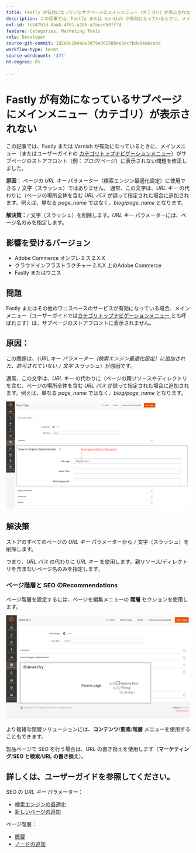 ```yaml
---
title: Fastly が有効になっているサブページにメインメニュー（カテゴリ）が表示されない
description: この記事では、Fastly または Varnish が有効になっているときに、メインメニュー（またはユーザーガイドの [ カテゴリトップナビゲーションメニュー ] （https://experienceleague.adobe.com/docs/commerce-admin/catalog/catalog/navigation/navigation-top.html?lang=ja））がサブページのストアフロント（例：*blog/page*）に表示されない問題を修正しました。
exl-id: 7c54791d-8aa6-4f01-a28b-a7aecdb8ff74
feature: Categories, Marketing Tools
role: Developer
source-git-commit: 1d2e0c1b4a8e3d79a362500ee3ec7bde84a6ce0d
workflow-type: tm+mt
source-wordcount: '377'
ht-degree: 0%

---
```


# Fastly が有効になっているサブページにメインメニュー（カテゴリ）が表示されない

この記事では、Fastly または Varnish が有効になっているときに、メインメニュー（またはユーザーガイドの [&#x200B; カテゴリトップナビゲーションメニュー &#x200B;](/docs/commerce-admin/catalog/catalog/navigation/navigation-top.html)）がサブページのストアフロント（例：*ブログ/ページ*）に表示されない問題を修正しました。

**原因：** ページの *URL キー* パラメーター（検索エンジン最適化設定）に使用できる `/` 文字（スラッシュ）ではありません。 通常、この文字は、*URL キー* の代わりに（ページの場所全体を含む *URL パス* が誤って指定された場合に追加されます。例えば、単なる *page\_name* ではなく、*blog/page\_name* となります。

**解決策：**`/` 文字（スラッシュ）を削除します。*URL キー* パラメーターには、ページ名のみを指定します。

## 影響を受けるバージョン

* Adobe Commerce オンプレミス 2.X.X
* クラウドインフラストラクチャー 2.X.X 上のAdobe Commerce
* Fastly またはワニス

## 問題

Fastly またはその他のワニスベースのサービスが有効になっている場合、メインメニュー（ユーザーガイドでは [&#x200B; カテゴリトップナビゲーションメニュー &#x200B;](/docs/commerce-admin/catalog/catalog/navigation/navigation-top.html) とも呼ばれます）は、サブページのストアフロントに表示されません。

## 原因：

この問題は、（URL キー *パラメーター（検索エンジン最適化設定）に追加された、許可されていない `/` 文字* スラッシュ）が原因です。

通常、この文字は、*URL キー* の代わりに（ページの親リソースやディレクトリを含む、ページの場所全体を含む *URL パス* が誤って指定された場合に追加されます。例えば、単なる *page\_name* ではなく、*blog/page\_name* となります。

![SEO 設定用の URL キーパラメーター &#x200B;](assets/seo_url_key.png)

## 解決策

ストアのすべてのページの *URL キー* パラメーターから `/` 文字（スラッシュ）を削除します。

つまり、*URL パス* の代わりに *URL キー* を使用します。親リソース/ディレクトリを含まないページ名のみを指定します。

### ページ階層と SEO のRecommendations

ページ階層を設定するには、ページを編集メニューの **階層** セクションを使用します。

![&#x200B; 階層設定 &#x200B;](assets/hierarchy_hr.png)

より複雑な階層ソリューションには、**コンテンツ**/**要素**/**階層** メニューを使用することもできます。

製品ページで SEO を行う場合は、URL の書き換えを使用します（**マーケティング**/**SEO と検索**/**URL の書き換え**）。

## 詳しくは、ユーザーガイドを参照してください。

SEO の *URL キー* パラメーター：

* [検索エンジンの最適化](/docs/commerce-admin/catalog/categories/create/categories-search-engine-optimization.html)
* [新しいページの追加](/docs/commerce-admin/content-design/elements/pages/page-add.html)

ページ階層：

* [概要](/docs/commerce-admin/content-design/elements/pages/page-hierarchy.html)
* [ノードの追加](/docs/commerce-admin/content-design/elements/pages/page-hierarchy.html#add-a-hierarchy-node)
